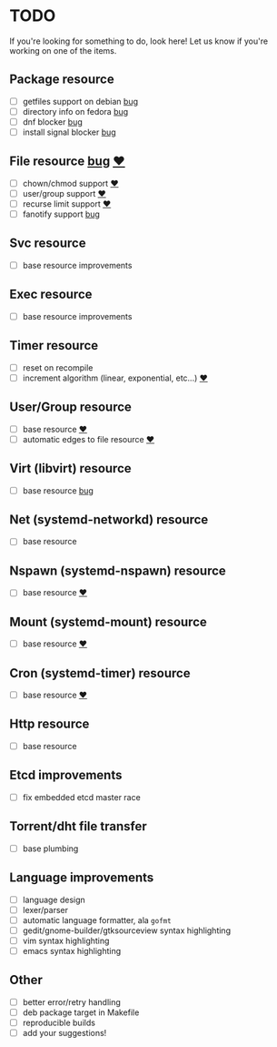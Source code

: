 # TODO
If you're looking for something to do, look here!
Let us know if you're working on one of the items.

## Package resource
- [ ] getfiles support on debian [bug](https://github.com/hughsie/PackageKit/issues/118)
- [ ] directory info on fedora [bug](https://github.com/hughsie/PackageKit/issues/117)
- [ ] dnf blocker [bug](https://github.com/hughsie/PackageKit/issues/110)
- [ ] install signal blocker [bug](https://github.com/hughsie/PackageKit/issues/109)

## File resource [bug](https://github.com/purpleidea/mgmt/issues/13) [:heart:](https://github.com/purpleidea/mgmt/labels/mgmtlove)
- [ ] chown/chmod support [:heart:](https://github.com/purpleidea/mgmt/labels/mgmtlove)
- [ ] user/group support [:heart:](https://github.com/purpleidea/mgmt/labels/mgmtlove)
- [ ] recurse limit support [:heart:](https://github.com/purpleidea/mgmt/labels/mgmtlove)
- [ ] fanotify support [bug](https://github.com/go-fsnotify/fsnotify/issues/114)

## Svc resource
- [ ] base resource improvements

## Exec resource
- [ ] base resource improvements

## Timer resource
- [ ] reset on recompile
- [ ] increment algorithm (linear, exponential, etc...) [:heart:](https://github.com/purpleidea/mgmt/labels/mgmtlove)

## User/Group resource
- [ ] base resource [:heart:](https://github.com/purpleidea/mgmt/labels/mgmtlove)
- [ ] automatic edges to file resource [:heart:](https://github.com/purpleidea/mgmt/labels/mgmtlove)

## Virt (libvirt) resource
- [ ] base resource [bug](https://github.com/purpleidea/mgmt/issues/25)

## Net (systemd-networkd) resource
- [ ] base resource

## Nspawn (systemd-nspawn) resource
- [ ] base resource [:heart:](https://github.com/purpleidea/mgmt/labels/mgmtlove)

## Mount (systemd-mount) resource
- [ ] base resource [:heart:](https://github.com/purpleidea/mgmt/labels/mgmtlove)

## Cron (systemd-timer) resource
- [ ] base resource [:heart:](https://github.com/purpleidea/mgmt/labels/mgmtlove)

## Http resource
- [ ] base resource

## Etcd improvements
- [ ] fix embedded etcd master race

## Torrent/dht file transfer
- [ ] base plumbing

## Language improvements
- [ ] language design
- [ ] lexer/parser
- [ ] automatic language formatter, ala `gofmt`
- [ ] gedit/gnome-builder/gtksourceview syntax highlighting
- [ ] vim syntax highlighting
- [ ] emacs syntax highlighting

## Other
- [ ] better error/retry handling
- [ ] deb package target in Makefile
- [ ] reproducible builds
- [ ] add your suggestions!
